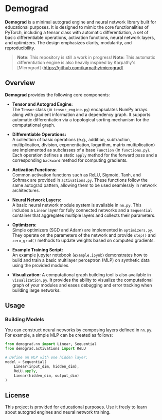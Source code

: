# Demograd

**Demograd** is a minimal autograd engine and neural network library built for educational purposes. It is designed to mimic the core functionalities of PyTorch, including a tensor class with automatic differentiation, a set of basic differentiable operations, activation functions, neural network layers, and optimizers. The design emphasizes clarity, modularity, and reproducibility.

> **Note:** This repository is still a work in progress!
> **Note:** This automatic differentiation engine is also heavily inspired by Karpathy's [Micrograd] (https://github.com/karpathy/micrograd).

## Overview

**Demograd** provides the following core components:

- **Tensor and Autograd Engine:**  
  The `Tensor` class (in `tensor_engine.py`) encapsulates NumPy arrays along with gradient information and a dependency graph. It supports automatic differentiation via a topological sorting mechanism for the computational graph.

- **Differentiable Operations:**  
  A collection of basic operations (e.g., addition, subtraction, multiplication, division, exponentiation, logarithm, matrix multiplication) are implemented as subclasses of a base `Function` (in `functions.py`). Each operation defines a static `apply` method for the forward pass and a corresponding `backward` method for computing gradients.

- **Activation Functions:**  
  Common activation functions such as ReLU, Sigmoid, Tanh, and Softmax are provided in `activations.py`. These functions follow the same autograd pattern, allowing them to be used seamlessly in network architectures.

- **Neural Network Layers:**  
  A basic neural network module system is available in `nn.py`. This includes a `Linear` layer for fully connected networks and a `Sequential` container that aggregates multiple layers and collects their parameters.

- **Optimizers:**  
  Simple optimizers (SGD and Adam) are implemented in `optimizers.py`. They operate on the parameters of the network and provide `step()` and `zero_grad()` methods to update weights based on computed gradients.

- **Example Training Script:**  
  An example jupyter notebook (`example.ipynb`) demonstrates how to build and train a basic multilayer perceptron (MLP) on synthetic data using the provided modules.

- **Visualization:** 
  A computational graph building tool is also available in `visualization.py`. It provides the ability to visualize the computational graph of your modules and eases debugging and error tracking when building large networks.


## Usage

### Building Models

You can construct neural networks by composing layers defined in `nn.py`. For example, a simple MLP can be created as follows:

```python
from demograd.nn import Linear, Sequential
from demograd.activations import ReLU

# Define an MLP with one hidden layer:
model = Sequential(
    Linear(input_dim, hidden_dim),
    ReLU.apply,
    Linear(hidden_dim, output_dim)
)
```

## License
This project is provided for educational purposes. Use it freely to learn about autograd engines and neural network training.